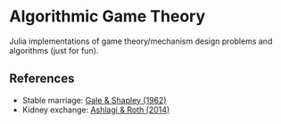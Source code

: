 # Algorithmic Game Theory

Julia implementations of game theory/mechanism design problems and algorithms (just for fun).

## References

- Stable marriage: [Gale & Shapley (1962)](http://econ.ucsb.edu/~tedb/Courses/Ec100C/galeshapley.pdf)
- Kidney exchange: [Ashlagi & Roth (2014)](https://econtheory.org/ojs/index.php/te/article/viewFile/1357/11619/357)
